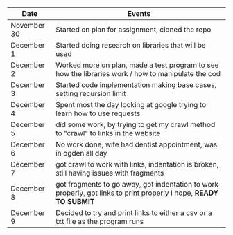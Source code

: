 | Date      | Events
|-----------|--------------------
| November 30| Started on plan for assignment, cloned the repo
| December 1  | Started doing research on libraries that will be used
| December 2  | Worked more on plan, made a test program to see how the libraries work / how to manipulate the cod
| December 3  | Started code implementation making base cases, setting recursion limit
| December 4  | Spent most the day looking at google trying to learn how to use requests 
| December 5  | did some work, by trying to get my crawl method to "crawl" to links in the website
| December 6  | No work done, wife had dentist appointment, was in ogden all day 
| December 7  | got crawl to work with links, indentation is broken, still having issues with fragments
| December 8  | got fragments to go away, got indentation to work properly, got links to print properly I hope, **READY TO SUBMIT**
| December 9  | Decided to try and print links to either a csv or a txt file as the program runs|
